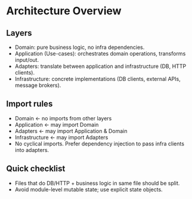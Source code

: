 # Architecture Overview

## Layers
- Domain: pure business logic, no infra dependencies.
- Application (Use-cases): orchestrates domain operations, transforms input/out.
- Adapters: translate between application and infrastructure (DB, HTTP clients).
- Infrastructure: concrete implementations (DB clients, external APIs, message brokers).

## Import rules
- Domain <- no imports from other layers
- Application <- may import Domain
- Adapters <- may import Application & Domain
- Infrastructure <- may import Adapters
- No cyclical imports. Prefer dependency injection to pass infra clients into adapters.

## Quick checklist
- Files that do DB/HTTP + business logic in same file should be split.
- Avoid module-level mutable state; use explicit state objects.
